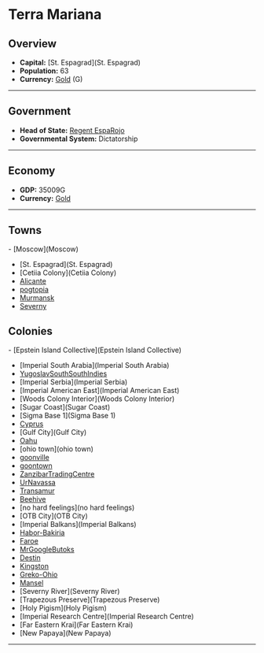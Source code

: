 # <!--NAME-->Terra Mariana<!--NAME-->

## Overview

- **Capital:** <!--CAPITAL_LINK-->[St. Espagrad](St. Espagrad)<!--CAPITAL_LINK-->
- **Population:** <!--POPULATION-->63<!--POPULATION-->
- **Currency:** <!--CURRENCY_LINK-->[Gold](Gold)<!--CURRENCY_LINK--> (<!--CURRENCY_ABV-->G<!--CURRENCY_ABV-->)

---

## Government

- **Head of State:** <!--LEADER_TITLE_LINK-->[Regent EspaRojo](EspaRojo)<!--LEADER_TITLE_LINK-->
- **Governmental System:** <!--GOVERNMENT-->Dictatorship<!--GOVERNMENT-->

---

## Economy

- **GDP:** <!--GDP-->35009G<!--GDP-->
- **Currency:** <!--CURRENCY_LINK-->[Gold](Gold)<!--CURRENCY_LINK-->

---

## Towns

<!--TOWNS-->- [Moscow](Moscow)
- [St. Espagrad](St. Espagrad)
- [Cetiia Colony](Cetiia Colony)
- [Alicante](Alicante)
- [pogtopia](pogtopia)
- [Murmansk](Murmansk)
- [Severny](Severny)<!--TOWNS-->

## Colonies

<!--COLONIES-->- [Epstein Island Collective](Epstein Island Collective)
- [Imperial South Arabia](Imperial South Arabia)
- [YugoslavSouthSouthIndies](YugoslavSouthSouthIndies)
- [Imperial Serbia](Imperial Serbia)
- [Imperial American East](Imperial American East)
- [Woods Colony Interior](Woods Colony Interior)
- [Sugar Coast](Sugar Coast)
- [Sigma Base 1](Sigma Base 1)
- [Cyprus](Cyprus)
- [Gulf City](Gulf City)
- [Oahu](Oahu)
- [ohio town](ohio town)
- [goonville](goonville)
- [goontown](goontown)
- [ZanzibarTradingCentre](ZanzibarTradingCentre)
- [UrNavassa](UrNavassa)
- [Transamur](Transamur)
- [Beehive](Beehive)
- [no hard feelings](no hard feelings)
- [OTB City](OTB City)
- [Imperial Balkans](Imperial Balkans)
- [Habor-Bakiria](Habor-Bakiria)
- [Faroe](Faroe)
- [MrGoogleButoks](MrGoogleButoks)
- [Destin](Destin)
- [Kingston](Kingston)
- [Greko-Ohio](Greko-Ohio)
- [Mansel](Mansel)
- [Severny River](Severny River)
- [Trapezous Preserve](Trapezous Preserve)
- [Holy Pigism](Holy Pigism)
- [Imperial Research Centre](Imperial Research Centre)
- [Far Eastern Krai](Far Eastern Krai)
- [New Papaya](New Papaya)<!--COLONIES-->

---